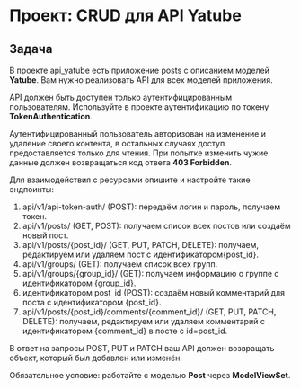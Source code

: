 # Проект: CRUD для API Yatube

## Задача

В проекте api_yatube есть приложение posts с описанием моделей **Yatube**. Вам нужно реализовать API для всех моделей приложения.

API должен быть доступен только аутентифицированным пользователям. Используйте в проекте аутентификацию по токену **TokenAuthentication**.

Аутентифицированный пользователь авторизован на изменение и удаление своего контента, в остальных случаях доступ предоставляется только для чтения. При попытке изменить чужие данные должен возвращаться код ответа **403 Forbidden**.

Для взаимодействия с ресурсами опишите и настройте такие эндпоинты:
<ol>
  <li>
    api/v1/api-token-auth/ (POST): передаём логин и пароль, получаем токен.
  </li>
  <li>
    api/v1/posts/ (GET, POST): получаем список всех постов или создаём новый пост.
  </li>
  <li>
    api/v1/posts/{post_id}/ (GET, PUT, PATCH, DELETE): получаем, редактируем или удаляем пост с идентификатором{post_id}.
  </li>
  <li>
    api/v1/groups/ (GET): получаем список всех групп.
  </li>
  <li>
    api/v1/groups/{group_id}/ (GET): получаем информацию о группе с идентификатором {group_id}.
  </li>
  <li>
    идентификатором post_id  (POST): создаём новый комментарий для поста с идентификатором {post_id}.
  </li>
  <li> 
    api/v1/posts/{post_id}/comments/{comment_id}/ (GET, PUT, PATCH, DELETE): получаем, редактируем или удаляем комментарий с идентификатором {comment_id} в посте с  id=post_id.
  </li>
</ol>

В ответ на запросы POST, PUT и PATCH ваш API должен возвращать объект, который был добавлен или изменён.

Обязательное условие: работайте с моделью **Post** через **ModelViewSet**. 
